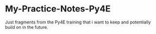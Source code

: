 # My-Practice-Notes-Py4E
Just fragments from the Py4E training that i want to keep and potentially build on in the future.
